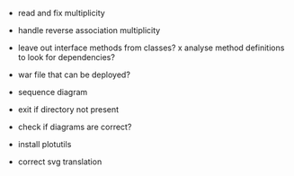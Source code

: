 - read and fix multiplicity 
- handle reverse association multiplicity
- leave out interface methods from classes?
x analyse method definitions to look for dependencies?
- war file that can be deployed?
- sequence diagram



- exit if directory not present
- check if diagrams are correct?
- install plotutils
- correct svg translation

